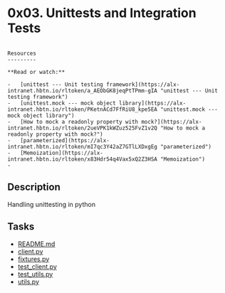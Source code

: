 0x03. Unittests and Integration Tests
=====================================

```

Resources
---------

**Read or watch:**

-   [unittest --- Unit testing framework](https://alx-intranet.hbtn.io/rltoken/a_AEObGK8jeqPtTPmm-gIA "unittest --- Unit testing framework")
-   [unittest.mock --- mock object library](https://alx-intranet.hbtn.io/rltoken/PKetnACd7FfRiU8_kpe5EA "unittest.mock --- mock object library")
-   [How to mock a readonly property with mock?](https://alx-intranet.hbtn.io/rltoken/2ueVPK1kWZuz525FvZ1v2Q "How to mock a readonly property with mock?")
-   [parameterized](https://alx-intranet.hbtn.io/rltoken/mI7qc3Y42aZ7GTlLXDxgEg "parameterized")
-   [Memoization](https://alx-intranet.hbtn.io/rltoken/x83Hdr54q4Vax5xQ2Z3HSA "Memoization")
-
```
## Description
Handling unittesting in python
## Tasks
* [README.md](README.md)
* [client.py](client.py)
* [fixtures.py](fixtures.py)
* [test_client.py](test_client.py)
* [test_utils.py](test_utils.py)
* [utils.py](utils.py)
